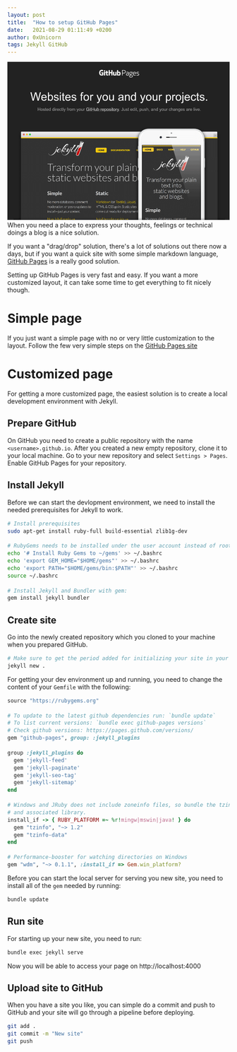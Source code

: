 ```yaml
---
layout: post
title:  "How to setup GitHub Pages"
date:   2021-08-29 01:11:49 +0200
author: 0xUnicorn
tags: Jekyll GitHub 
---
```


![GitHub Pages](../assets/img/github-pages.png)
When you need a place to express your thoughts, feelings or technical doings a blog is a nice solution.

If you want a "drag/drop" solution, there's a lot of solutions out there now a days, but if you want a quick site with some simple markdown language, [GitHub Pages](https://pages.github.com) is a really good solution.

Setting up GitHub Pages is very fast and easy. If you want a more customized layout, it can take some time to get everything to fit nicely though.

# Simple page

If you just want a simple page with no or very little customization to the layout. Follow the few very simple steps on the [GitHub Pages site](https://pages.github.com)

# Customized page

For getting a more customized page, the easiest solution is to create a local development environment with Jekyll. 

## Prepare GitHub

On GitHub you need to create a public repository with the name `<username>.github.io`. After you created a new empty repository, clone it to your local machine.
Go to your new repository and select `Settings > Pages`. Enable GitHub Pages for your repository.

## Install Jekyll

Before we can start the devlopment environment, we need to install the needed prerequisites for Jekyll to work.

```bash
# Install prerequisites
sudo apt-get install ruby-full build-essential zlib1g-dev

# RubyGems needs to be installed under the user account instead of root.
echo '# Install Ruby Gems to ~/gems' >> ~/.bashrc
echo 'export GEM_HOME="$HOME/gems"' >> ~/.bashrc
echo 'export PATH="$HOME/gems/bin:$PATH"' >> ~/.bashrc
source ~/.bashrc

# Install Jekyll and Bundler with gem:
gem install jekyll bundler
```

## Create site

Go into the newly created repository which you cloned to your machine when you prepared GitHub.

```bash
# Make sure to get the period added for initializing your site in your current folder
jekyll new .
```

For getting your dev environment up and running, you need to change the content of your `Gemfile` with the following:

```ruby
source "https://rubygems.org"

# To update to the latest github dependencies run: `bundle update`
# To list current versions: `bundle exec github-pages versions`
# Check github versions: https://pages.github.com/versions/
gem "github-pages", group: :jekyll_plugins

group :jekyll_plugins do
  gem 'jekyll-feed'
  gem 'jekyll-paginate'
  gem 'jekyll-seo-tag'
  gem 'jekyll-sitemap'
end

# Windows and JRuby does not include zoneinfo files, so bundle the tzinfo-data gem
# and associated library.
install_if -> { RUBY_PLATFORM =~ %r!mingw|mswin|java! } do
  gem "tzinfo", "~> 1.2"
  gem "tzinfo-data"
end

# Performance-booster for watching directories on Windows
gem "wdm", "~> 0.1.1", :install_if => Gem.win_platform?
```

Before you can start the local server for serving you new site, you need to install all of the `gem` needed by running:

```bash
bundle update
```

## Run site

For starting up your new site, you need to run:

```bash
bundle exec jekyll serve
```

Now you will be able to access your page on http://localhost:4000

## Upload site to GitHub

When you have a site you like, you can simple do a commit and push to GitHub and your site will go through a pipeline before deploying.

```bash
git add .
git commit -m "New site"
git push
```


